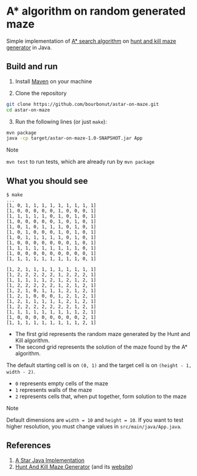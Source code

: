# A* algorithm on random generated maze

Simple implementation of [A* search algorithm](https://en.wikipedia.org/wiki/A*_search_algorithm) on [hunt and kill maze generator](https://professor-l.github.io/mazes/#:~:text=The%20Hunt%20and%20Kill%20Algorithm) in Java.

## Build and run

1. Install [Maven](https://maven.apache.org/install.html) on your machine

2. Clone the repository

```bash
git clone https://github.com/bourbonut/astar-on-maze.git
cd astar-on-maze
```

3. Run the following lines (or just `make`):

```bash
mvn package
java -cp target/astar-on-maze-1.0-SNAPSHOT.jar App
```

> [!NOTE]
> `mvn test` to run tests, which are already run by `mvn package`

## What you should see

```console
$ make
...
[1, 0, 1, 1, 1, 1, 1, 1, 1, 1, 1]
[1, 0, 0, 0, 0, 0, 1, 0, 0, 0, 1]
[1, 1, 1, 1, 1, 0, 1, 0, 1, 0, 1]
[1, 0, 0, 0, 0, 0, 1, 0, 1, 0, 1]
[1, 0, 1, 0, 1, 1, 1, 0, 1, 0, 1]
[1, 0, 1, 0, 0, 0, 1, 0, 1, 0, 1]
[1, 0, 1, 1, 1, 1, 1, 0, 1, 0, 1]
[1, 0, 0, 0, 0, 0, 0, 0, 1, 0, 1]
[1, 1, 1, 1, 1, 1, 1, 1, 1, 0, 1]
[1, 0, 0, 0, 0, 0, 0, 0, 0, 0, 1]
[1, 1, 1, 1, 1, 1, 1, 1, 1, 0, 1]

[1, 2, 1, 1, 1, 1, 1, 1, 1, 1, 1]
[1, 2, 2, 2, 2, 2, 1, 2, 2, 2, 1]
[1, 1, 1, 1, 1, 2, 1, 2, 1, 2, 1]
[1, 2, 2, 2, 2, 2, 1, 2, 1, 2, 1]
[1, 2, 1, 0, 1, 1, 1, 2, 1, 2, 1]
[1, 2, 1, 0, 0, 0, 1, 2, 1, 2, 1]
[1, 2, 1, 1, 1, 1, 1, 2, 1, 2, 1]
[1, 2, 2, 2, 2, 2, 2, 2, 1, 2, 1]
[1, 1, 1, 1, 1, 1, 1, 1, 1, 2, 1]
[1, 0, 0, 0, 0, 0, 0, 0, 0, 2, 1]
[1, 1, 1, 1, 1, 1, 1, 1, 1, 2, 1]
```

- The first grid represents the random maze generated by the Hunt and Kill algorithm.
- The second grid represents the solution of the maze found by the A* algorithm.

The default starting cell is on `(0, 1)` and the target cell is on `(height - 1, width - 2)`.

- `0` represents empty cells of the maze
- `1` represents walls of the maze
- `2` represents cells that, when put together, form solution to the maze

> [!NOTE]
> Default dimensions are `width = 10` and `height = 10`. If you want to test higher resolution, you must change values in `src/main/java/App.java`.

## References

1. [A Star Java Implementation](https://github.com/marcelo-s/A-Star-Java-Implementation)
2. [Hunt And Kill Maze Generator](https://github.com/professor-l/mazes) (and its [website](professor-l.github.io/mazes))

